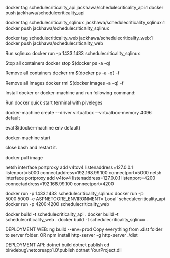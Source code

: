 docker tag schedulecriticality_api jackhawa/schedulecriticality_api:1
docker push jackhawa/schedulecriticality_api

docker tag schedulecriticality_sqlinux jackhawa/schedulecriticality_sqlinux:1
docker push jackhawa/schedulecriticality_sqlinux

docker tag schedulecriticality_web jackhawa/schedulecriticality_web:1
docker push jackhawa/schedulecriticality_web

Run sqlinux: docker run -p 1433:1433 schedulecriticality_sqlinux

Stop all containers
docker stop $(docker ps -a -q)

Remove all containers
docker rm $(docker ps -a -q) -f

Remove all images
docker rmi $(docker images -a -q) -f

Install docker or docker-machine and run following command:

Run docker quick start terminal with piveleges

docker-machine create --driver virtualbox --virtualbox-memory 4096 default

eval $(docker-machine env default)

docker-machine start

close bash and restart it.

docker pull image

netsh interface portproxy add v4tov4 listenaddress=127.0.0.1 listenport=5000 connectaddress=192.168.99.100 connectport=5000
netsh interface portproxy add v4tov4 listenaddress=127.0.0.1 listenport=4200 connectaddress=192.168.99.100 connectport=4200

docker run -p 1433:1433 schedulecriticality_sqlinux
docker run -p 5000:5000 -e ASPNETCORE_ENVIRONMENT='Local' schedulecriticality_api
docker run -p 4200:4200 schedulecriticality_web

docker build -t schedulecriticality_api .
docker build -t schedulecriticality_web .
docker build -t schedulecriticality_sqlinux .

DEPLOYMENT WEB: 
ng build --env=prod
Copy everything from .dist folder to server folder.
OR
npm install http-server -g
http-server ./dist

DEPLOYMENT API:
dotnet build
dotnet publish
cd bin\debug\netcoreapp1.0\publish
dotnet YourProject.dll